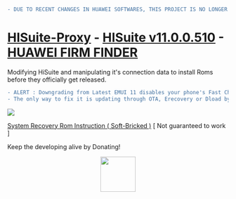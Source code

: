 ```diff
- DUE TO RECENT CHANGES IN HUAWEI SOFTWARES, THIS PROJECT IS NO LONGER BEING CONTINUED, THANK YOU ALL.
```
# [HISuite-Proxy](https://github.com/ProfessorJTJ/HISuite-Proxy/releases/latest) - [HISuite v11.0.0.510](https://github.com/ProfessorJTJ/HISuite-Proxy/releases/download/2.3/HiSuite_11.0.0.510_OVE.rar) - [HUAWEI FIRM FINDER](https://professorjtj.github.io/)
Modifying HiSuite and manipulating it's connection data to install Roms before they officially get released.

```diff
- ALERT : Downgrading from Latest EMUI 11 disables your phone's Fast Charging, Fastboot, USB Connection and TestPoint.
- The only way to fix it is updating through OTA, Erecovery or Dload by memorycard to latest EMUI 11. 
```

<a href="https://github.com/ProfessorJTJ/HISuite-Proxy/wiki"><img src="http://uupload.ir/files/y9vu_new.png"/></a>

[System Recovery Rom Instruction ( Soft-Bricked )](https://github.com/ProfessorJTJ/HISuite-Proxy/wiki/System-Recovery-Rom-Instruction) [ Not guaranteed to work ]


Keep the developing alive by Donating!

<p align="center"><a href="https://www.paypal.com/cgi-bin/webscr?cmd=_donations&business=fullclip39@gmail.com&item_name=HISuite+Proxy+Support&no_shipping=1&lc=US"><img height="80px" src="http://uupload.ir/files/jly_paypal-donate-button-png-download-paypal-donate-button-png-images-transparent-gallery-advertisement-284.png"/></a></p>
